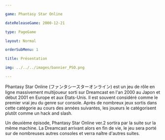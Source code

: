 ```yaml
---

game: Phantasy Star Online

dateReleaseGame: 2000-12-21

type: PageGame

layout: Normal

orderSubMenu: 1

title: Présentation

img: ../../../images/bannier_PSO.png

---
```


Phantasy Star Online (ファンタシースターオンライン) est un jeu de rôle en ligne massivement multijoueur sorti sur Dreamcast en l'an 2000 au Japon et début 2001 en Europe et aux États-Unis. Il est souvent considéré comme le premier vrai jeu du genre sur console. Après de nombreux jeux sortis dans cette catégorie au cours des années suivantes, les joueurs le catégorisent plutôt comme un hack and slash.

Un deuxième épisode, Phantasy Star Online ver.2 sortira par la suite sur la même machine. La Dreamcast arrivant alors en fin de vie, le jeu sera porté sur de nombreuses autres consoles et verra naître d'autres suites.